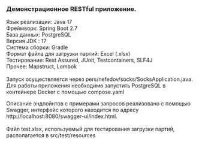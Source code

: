 <h3>Демонстрационное RESTful приложение.</h3>

Язык реализации: Java 17<br>
Фреймворк: Spring Boot 2.7<br>
База данных:  PostgreSQL<br>
Версия JDK : 17<br>
Система сборки: Gradle<br>
Формат файла для загрузки партий: Excel (.xlsx)<br>
Тестирование: Rest Assured, JUnit, Testcontainers, SLF4J<br>
Прочее: Mapstruct, Lombok<br>
 <br> Запуск осуществляется через pers/nefedov/socks/SocksApplication.java. <br>
Для работы приложения необходимо запустить PostgreSQL в контейнере Docker с помощью compose.yaml

Описание эндпойнтов с примерами запросов реализовано с помощью Swagger, интерфейс которого находится по адресу http://localhost:8080/swagger-ui/index.html. <br><br>
Файл test.xlsx, используемый для тестирования загрузки партий, располагается в src/test/resources
